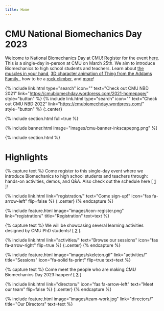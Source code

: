 ```yaml
---
title: Home
---
```


# CMU National Biomechanics Day 2023

Welcome to National Biomechanics Day at CMU! Register for the event [here](registration/). This is a single-day in-person at CMU on March 25th. We aim to introduce Biomechanics to high school students and teachers. Learn about [the muscles in your hand](sessions/muscles-the-workings-of-the-hand), [3D character animation of Thing from the Addams Family ](sessions/hand-rigging-and-animation), how to be a [rock climber](sessions/become-a-rock-climber), and [more](activities/)!
<!-- https://fontawesome.com/icons/signature?s=solid&f=classic -->
<!-- https://github.com/nathancy/jekyll-embed-video#embed-youtube -->

{%
  include link.html
  type="search"
  icon=""
  text="Check out CMU NBD 2021"
  link="https://cmubiomechday.wordpress.com/2021-homepage/"
  style="button"
%}
{%
  include link.html
  type="search"
  icon=""
  text="Check out CMU NBD 2022"
  link="https://cmubiomechday.wordpress.com/"
  style="button"
%}
{:.center}

{% include section.html full=true %}

{% include banner.html image="images/cmu-banner-inkscapepng.png" %}

{% include section.html %}

# Highlights

{% capture text %}
Come register to this single-day event where we introduce Biomechanics to high school students and teachers through: hands-on activities, demos, and Q&A. Also check out the schedule here \[ [1](https://www.projectcounter.org/about/register/icon-register/) \]!

{%
  include link.html
  link="registration/"
  text="Come sign-up!"
  icon="fas fa-arrow-left"
  flip=false
%}
{:.center}
{% endcapture %}

{%
  include feature.html
  image="images/icon-register.png"
  link="registration/"
  title="Registration"
  text=text
%}

{% capture text %}
We will be showcasing several learning activities designed by CMU PhD students! \[ [2](https://giphy.com/gifs/supersimple-skeleton-bones-dance-6Ery0AuKozSE5Af9cP) \].

{%
  include link.html
  link="activities/"
  text="Browse our sessions"
  icon="fas fa-arrow-right"
  flip=true
%}
{:.center}
{% endcapture %}

{%
  include feature.html
  image="images/skeleton.gif"
  link="activities/"
  title="Sessions"
  icon="fa-solid fa-print"
  flip=true
  text=text
%}

{% capture text %}
Come meet the people who are making CMU Biomechanics Day 2023 happen! \[ [3](https://stock.adobe.com/images/vector-illustration-in-simple-flat-style-teamwork-and-development-concept-people-holding-abstract-geometric-shapes-and-puzzle-pieces-organisation-and-management/338052826?as_campaign=ftmigration2&as_channel=dpcft&as_campclass=brand&as_source=ft_web&as_camptype=acquisition&as_audience=users&as_content=closure_asset-detail-page) \]

{%
  include link.html
  link="directors/"
  icon="fas fa-arrow-left"
  text="Meet our team"
  flip=false
%}
{:.center}
{% endcapture %}

{%
  include feature.html
  image="images/team-work.jpg"
  link="directors/"
  title="Our Directors"
  text=text
%}

